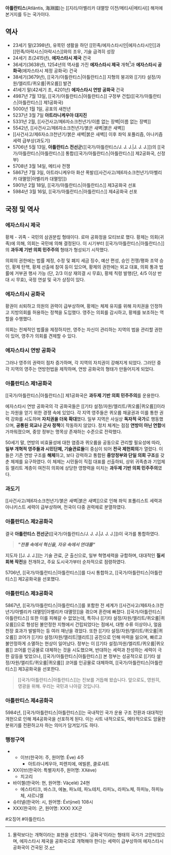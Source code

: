 **아틀란티스**(Atläntis, 海淵國)는 [[지리/아벨리카 대멸망 이전/메티샤|메티샤]] 해저에 본거지를 두는 국가이다.

## 역사
- 23세기 말(2398년), 유목민 생활을 하던 [[민족/에자스타시인|에자스타시인]]과 [[민족/아락시스|아락시스]]와의 조우, 기술 급격히 성장
- 24세기 초(2415년), **에자스타시 제국** 건국
- 36세기(3638년), 1254년의 역사를 가진 **에자스타시 제국** 개혁[^1]과 **에자스타시 공화국**(에자스타시 제정 공화국) 건국
- 38세기(3679년), [[국가/아틀란티스|아틀란티스]] 지형의 붕괴와 [[기타 설정/자원/엘리트/퀴오륨|퀴오륨]] 발견
- 41세기 말(42세기 초, 4201년) **에자스타시 연방 공화국** 건국
- 4987년 7월 13일, [[국가/아틀란티스|아틀란티스]] 구정부 건립([[국가/아틀란티스|아틀란티스]] 제1공화국)
- 5000년 1월 1일, 공포의 새천년
- 5237년 3월 7일 **아트라니케우아 대지진**
- 5331년 2월, [[사건사고/제6자소크천년기/이름 없는 장벽|이름 없는 장벽]]
- 5542년, [[사건사고/제6자소크천년기/붉은 새벽|붉은 새벽]]
- [[사건사고/제6자소크천년기/붉은 새벽|붉은 새벽]] 이후 좌익 포퓰리즘, 아나키즘 세력 급부상(과도기)
- 5706년 5월 13일, **아틀란티스 전선군**([[국가/아틀란티스/J. J. J.|J. J. J.]])의 [[국가/아틀란티스|아틀란티스]] 통합([[국가/아틀란티스|아틀란티스]] 제2공화국, 신정부)
- 5708년 3월 14일, 메티샤 전쟁
- 5867년 7월 3일, 아트라니케우아 화산 폭발([[사건사고/제6자소크천년기/아벨리카 대멸망|아벨리카 대멸망]])
- 5901년 2월 18일, [[국가/아틀란티스|아틀란티스]] 제3공화국 선포
- 5984년 3월 16일, [[국가/아틀란티스|아틀란티스]] 제4공화국 선포

## 국정 및 역사
### 에자스타시 제국
황제 - 귀족 - 국민의 삼권분립 형태이다. 로마 공화정을 모티브로 했다. 황제는 의회(귀족)에 의해, 의회는 국민에 의해 결정된다. 이 시기부터 [[국가/아틀란티스|아틀란티스]]의 **과두제 기반 의회 민주주의** 형태가 형성되기 시작했다.

의회의 권한에는 법률 제정, 수정 및 폐지 세금 징수, 예산 편성, 승인 전쟁/평화 조약 승인, 황제 탄핵, 황제 선출에 참여 등이 있으며, 황제의 권한에는 외교 대표, 의회 통과 법률에 거부권 행사 가능 (단, 2/3 이상 재의결 시 무효), 황제 칙령 발행(단, 4/5 이상 반대 시 무효), 국정 연설 및 국가 상징이 있다.

### 에자스타시 공화국
황권이 쇠퇴하고 의원의 권력이 급부상하며, 황제는 체제 유지를 위해 자치권을 인정하고 지방의회를 허용하는 정책을 도입했다. 영주는 의회를 감시하고, 황제를 보조하는 역할을 수행했다.

의회는 전체적인 법률을 제정하지만, 영주는 자신이 관리하는 지역의 법을 관리할 권한이 있어, 영주가 의회를 견제할 수 있다. 

### 에자스타시 연방 공화국
그러나 영주의 권력이 점차 증가하며, 각 지역의 자치권이 강해지게 되었다. 그러던 중 각 지역의 영주는 연방헌법을 제작하며, 연방 공화국의 형태가 만들어지게 되었다.

### 아틀란티스 제1공화국
[[국가/아틀란티스|아틀란티스]] 제1공화국은 **과두제 기반 의회 민주주의**를 운용한다.

에자스타시 연방 공화국의 각 공화국들은 [[기타 설정/자원/엘리트/퀴오륨|퀴오륨]]이라는 자원을 얻기 위한 경쟁 속에 있었다. 각 지역 영주들은 퀴오륨 채굴권과 이를 통한 권력 강화를 시도하며 **자치권을 더욱 확대**했다. 일부 지역은 사실상 **독자적 국가**로 행동했으며, **공통된 외교나 군사 정책**이 작동하지 않았다. 정치 체계는 점점 **연방이 아닌 연합**에 가까워졌으며, 중앙 정부는 명목상 존재하는 수준으로 전락했다.

50세기 말, 연방의 비효율성에 대한 염증과 퀴오륨을 공동으로 관리할 필요성에 따라, **일부 개혁적 영주들과 시민단체, 기술관료들**이 중심이 되어 **전국 제헌회의**가 열렸다. 이들은 기존 연방 구조를 **해체**하고, 보다 강력하고 통합된 **중앙정부와 단일 의회 구조**를 갖춘 체제를 요구하였다. 이 체제는 시민들이 직접 대표를 선출하되, 상위 귀족층과 기업체 등 엘리트 계층이 여전히 의회에 상당한 영향력을 미치는 **과두제 기반 의회 민주주의**였다.

### 과도기
[[사건사고/제6자소크천년기/붉은 새벽|붉은 새벽]]으로 인해 좌익 포퓰리스트 세력과 아나키스트 세력이 급부상하며, 전국이 다중 권력체로 분열하였다.

### 아틀란티스 제2공화국
결국 **아틀란티스 전선군**([[국가/아틀란티스/J. J. J.|J. J. J.]])이 국가를 통합하였다.

> ***"전통 속에서 혁신을, 자유 속에서 연대를"***

지도자 [[J. J. J.]]는 기술 관료, 군 출신으로, 일부 혁명세력을 규합하며, 대대적인 **질서 회복 작전**을 전개하고, 주요 도시국가부터 순차적으로 점령하였다.

5706년, [[국가/아틀란티스|아틀란티스]]를 다시 통합하고, [[국가/아틀란티스|아틀란티스]] 제2공화국을 선포했다.

### 아틀란티스 제3공화국
5867년, [[국가/아틀란티스|아틀란티스]]를 포함한 전 세계가 [[사건사고/제6자소크천년기/아벨리카 대멸망|아벨리카 대멸망]]을 겪으며 혼란에 빠졌다. [[국가/아틀란티스|아틀란티스]] 또한 이를 피해갈 수 없었는데, 특히나 [[기타 설정/자원/엘리트/퀴오륨|퀴오륨]]으로 형성된 불안정한 지형에서 건립되었다는 점에서, 대형 수류 이상이나, 얼음 천장 효과가 발발하는 등 여러 재난을 겪었다. 또한 [[기타 설정/자원/엘리트/퀴오륨|퀴오륨]] 코어가 [[기타 설정/자원/엘리트|엘리트]] 공진으로 인해 마력을 잃으며, 빠르고 불안정하게 소멸하는 현상이 일어났다. 정부는 이 [[기타 설정/자원/엘리트/퀴오륨|퀴오륨]] 코어를 인공물로 대체하는 것을 시도했으며, 반대하는 세력과 찬성하는 세력이 극한 갈등을 빚었으나, [[국가/아틀란티스|아틀란티스]] 본 정부는 성공적으로 [[기타 설정/자원/엘리트/퀴오륨|퀴오륨]] 코어를 인공물로 대체하여, [[국가/아틀란티스|아틀란티스]] 제3공화국을 선포한다.

> [[국가/아틀란티스|아틀란티스]]는 진보를 거듭해 왔습니다. 앞으로도, 영원히, 영광을 위해. 우리는 국민과 나아갈 것입니다.

### 아틀란티스 제4공화국
5984년, [[국가/아틀란티스|아틀란티스]]는 국내적인 국가 운용 구조 전환과 대대적인 개헌으로 인해 제4공화국을 선포하게 된다. 이는 사트 내적으로도, 메타적으로도 암울한 분위기를 전환하고자 하는 의미가 담겨있기도 하다.

### 행정구역
- - 이브(한국어: 주, 원어명: Éve) 4주
    - 아트라니케우아, 피렌치에, 에빌론, 클로샤트
- XX이브(한국어: 특별자치주, 원어명: XXéve)
	- 치고리
- 바이첼(한국어: 현, 원어명: Väçelé) 24현
	- 에스타티크, 바스크, 에놀, 파노테, 파노테치, 라피노, 라피노체, 하피뉴, 하피뉴체, 샤르니엘
- 슈터넬(한국어: 시, 원어명: Éxtŷnel) 108시
- XXX(한국어: 군, 원어명: XXX) XX군

#오징어 #아틀란티스

[^1]: 몰락보다는 개혁이라는 표현을 선호한다. '공화국'이라는 형태의 국가가 고안되었으며, 에자스타시 제국을 공화국으로 개혁해야 한다는 세력이 급부상하여 에자스타시 공화국이 건국된 것.